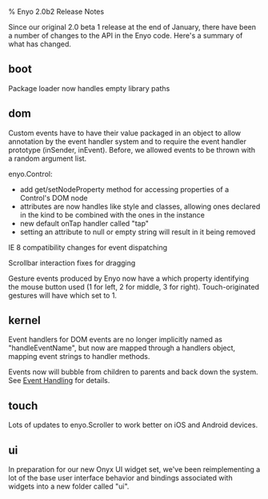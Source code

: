 % Enyo 2.0b2 Release Notes

Since our original 2.0 beta 1 release at the end of January, there have 
been a number of changes to the API in the Enyo code.  Here's a summary of 
what has changed.

boot
----
Package loader now handles empty library paths

dom
---
Custom events have to have their value packaged in an object to allow annotation 
by the event handler system and to require the event handler prototype (inSender, 
inEvent).  Before, we allowed events to be thrown with a random argument list.

enyo.Control: 

* add get/setNodeProperty method for accessing properties of a Control's DOM node
* attributes are now handles like style and classes, allowing ones declared in the
  kind to be combined with the ones in the instance
* new default onTap handler called "tap"
* setting an attribute to null or empty string will result in it being removed

IE 8 compatibility changes for event dispatching

Scrollbar interaction fixes for dragging

Gesture events produced by Enyo now have a which property identifying the mouse button 
used (1 for left, 2 for middle, 3 for right). Touch-originated gestures will have which set to 1.

kernel
------

Event handlers for DOM events are no longer implicitly named as "handleEventName", but now 
are mapped through a handlers object, mapping event strings to handler methods.

Events now will bubble from children to parents and back down the system.  See 
[Event Handling](../key-concepts/event-handling.html) for details.

touch
-----
Lots of updates to enyo.Scroller to work better on iOS and Android devices.

ui
--

In preparation for our new Onyx UI widget set, we've been reimplementing a 
lot of the base user interface behavior and bindings associated with widgets 
into a new folder called "ui".